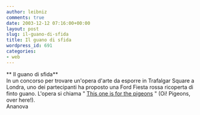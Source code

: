 ```yaml
---
author: leibniz
comments: true
date: 2003-12-12 07:16:00+00:00
layout: post
slug: il-guano-di-sfida
title: Il guano di sfida
wordpress_id: 691
categories:
- web
---
```


 ** Il guano di sfida**   
In un concorso per trovare un'opera d'arte da esporre in Trafalgar Square a Londra, uno dei partecipanti ha proposto una Ford Fiesta rossa ricoperta di finto guano. L'opera si chiama " [   This one is for the pigeons](http://www.ananova.com/news/story/sm_846092.html?menu=news.quirkies)   " (Oi! Pigeons, over here!).   
Ananova
